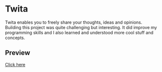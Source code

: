 # Twita
Twita enables you to freely share your thoughts, ideas and opinions. Building this project was quite challenging but interesting. It did improve my programming skills and I also learned and understood more cool stuff and concepts.

## Preview
[Click here](https://twita.francisfaniku.repl.co)
